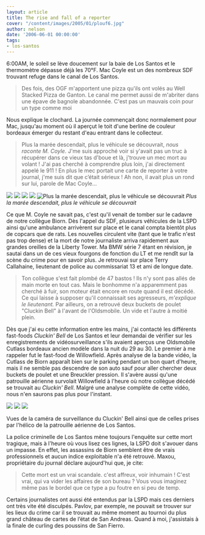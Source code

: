 ```yaml
---
layout: article
title: The rise and fall of a reporter
cover: "/content/images/2005/01/plouf6.jpg"
author: nelson
date: '2006-06-01 00:00:00'
tags:
- los-santos
---
```


6:00AM, le soleil se lève doucement sur la baie de Los Santos et le thermomètre dépasse déjà les 70°F. Mac Coyle est un des nombreux SDF trouvant refuge dans le canal de Los Santos.

> Des fois, des OGF m'apportent une pizza qu'ils ont volés au Well Stacked Pizza de Ganton. Le canal me permet aussi de m'abriter dans une épave de bagnole abandonnée. C'est pas un mauvais coin pour un type comme moi

Nous explique le clochard. La journée commençait donc normalement pour Mac, jusqu'au moment où il aperçut le toit d'une berline de couleur bordeaux émerger du restant d'eau entrant dans le collecteur.

> Plus la marée descendait, plus le véhicule se découvrait, _nous raconte M. Coyle._ J'me suis approché voir si y'avait pas un truc à récupérer dans ce vieux tas d'boue et là, j'trouve un mec mort au volant ! J'ai pas cherché à comprendre plus loin, j'ai directement appelé le 911 ! En plus le mec portait une carte de reporter à votre journal, j'me suis dit que c’était sérieux ! Ah non, il avait plus un rond sur lui, parole de Mac Coyle...

![](/content/images/2005/01/plouf1.jpg)
![](/content/images/2005/01/plouf2.jpg)
![](/content/images/2005/01/plouf3.jpg)
![](/content/images/2005/01/plouf4.jpg)
![Plus la marée descendait, plus le véhicule se découvrait](/content/images/2005/01/plouf5.jpg)
_Plus la marée descendait, plus le véhicule se découvrait_

Ce que M. Coyle ne savait pas, c'est qu'il venait de tomber sur le cadavre de notre collègue Biorn. Dès l'appel du SDF, plusieurs véhicules de la LSPD ainsi qu'une ambulance arrivèrent sur place et le canal compta bientôt plus de copcars que de rats. Les nouvelles circulent vite (tant que le trafic n'est pas trop dense) et la mort de notre journaliste arriva rapidement aux grandes oreilles de la Liberty Tower. Ma BMW série 7 étant en révision, je sautai dans un de ces vieux fourgons de fonction du LT et me rendît sur la scène du crime pour en savoir plus. Je retrouvai sur place Terry Callahaine,&nbsp;lieutenant de police au&nbsp;commissariat 13 et ami de longue date.

> Ton collègue s'est fait plombé de 47 bastos ! Ils n'y sont pas allés de main morte en tout cas. Mais le bonhomme n'a apparemment pas cherché à fuir, son moteur était encore en route quand il est décédé. Ce qui laisse à supposer qu'il connaissait ses agresseurs, _m'explique le lieutenant._ Par ailleurs, on a retrouvé deux buckets de poulet "Cluckin Bell" à l'avant de l'Oldsmobile. Un vide et l'autre à moitié plein.

Dès que j'ai eu cette information entre les mains, j'ai contacté les différents fast-foods _Cluckin' Bell_ de Los Santos et leur demandai de vérifier sur les enregistrements de vidéosurveillance s'ils avaient aperçus une Oldsmobile Cutlass bordeaux ancien modèle dans la nuit du 29 au 30. Le premier à me rappeler&nbsp;fut le fast-food de Willowfield. Après analyse de la bande vidéo, la Cutlass de Biorn apparaît bien sur le parking pendant un bon quart d'heure, mais il ne semble pas descendre de son auto sauf pour aller chercher deux buckets de poulet et une Breuckler pression. Il s'avère aussi qu'une patrouille aérienne survolait Willowfield à l'heure où notre collègue décédé se trouvait au _Cluckin' Bell_. Malgré une analyse complète de cette vidéo, nous n'en saurons pas plus pour l'instant.

![](/content/images/2005/01/cluckincam.jpg)
![](/content/images/2005/01/cluckincam2.jpg)
![](/content/images/2005/01/cluckincam3.jpg)

Vues de la caméra de surveillance du Cluckin' Bell ainsi que de celles prises par l'hélico de la patrouille aérienne de Los Santos.

La police criminelle de Los Santos mène toujours l'enquête sur cette mort tragique, mais à l'heure où vous lisez ces lignes, la LSPD doit s'avouer dans un impasse. En effet, les assassins de Biorn semblent être de vrais professionnels et aucun indice exploitable n'a été retrouvé. Maxou, propriétaire du journal déclare aujourd'hui que, je cite:

> Cette mort est un vrai scandale. c'est affreux, voir inhumain ! C'est vrai, qui va vider les affaires de son bureau ? Vous vous imaginez même pas le bordel que ce type a pu foutre en si peu de temp.

Certains journalistes ont aussi été entendus par la LSPD mais ces derniers ont très vite été disculpés. Pavlov, par exemple, ne pouvait se trouver sur les lieux du crime car il se trouvait au même moment au tournoi du plus grand château de cartes de l’état de San Andreas. Quand à moi, j'assistais à la finale de curling des poussins de San Fierro.